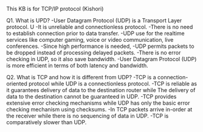 

This KB is for TCP/IP protocol (Kishori)

Q1. What is UPD?
 -User Datagram Protocol (UDP) is a Transport Layer protocol. U
 -It is unreliable and connectionless protocol.
 -There is no need to establish connection prior to data transfer.
 -UDP use for the realtime services like computer gaming, voice or video communication, live conferences.
 -Since high performance is needed,
 -UDP permits packets to be dropped instead of processing delayed packets.
 -There is no error checking in UDP, so it also save bandwidth.
 -User Datagram Protocol (UDP) is more efficient in terms of both latency and bandwidth.

Q2. What is TCP and how it is different from UDP?
 -TCP is a connection-oriented protocol while UDP is a connectionless protocol.
 -TCP is reliable as it guarantees delivery of data to the destination router while The delivery of data to the destination cannot be guaranteed in UDP.
 -TCP provides extensive error checking mechanisms while UDP has only the basic error checking mechanism using checksums.
 -In TCP packets arrive in-order at the receiver while there is no sequencing of data in UDP.
 -TCP is comparatively slower than UDP.
